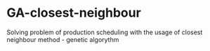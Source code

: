 # GA-closest-neighbour
Solving problem of production scheduling with the usage of closest neighbour method - genetic algorythm
